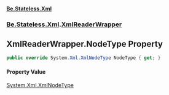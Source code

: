 #### [Be.Stateless.Xml](README.md 'README')
### [Be.Stateless.Xml](Be.Stateless.Xml.md 'Be.Stateless.Xml').[XmlReaderWrapper](XmlReaderWrapper.md 'Be.Stateless.Xml.XmlReaderWrapper')

## XmlReaderWrapper.NodeType Property

```csharp
public override System.Xml.XmlNodeType NodeType { get; }
```

#### Property Value
[System.Xml.XmlNodeType](https://docs.microsoft.com/en-us/dotnet/api/System.Xml.XmlNodeType 'System.Xml.XmlNodeType')
